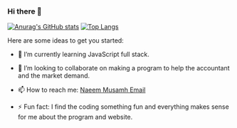 ### Hi there 👋

[![Anurag's GitHub stats](https://github-readme-stats.vercel.app/api?username=naeemmusamh&count_private=true&show_icons=true&theme=dracula)](https://github.com/anuraghazra/github-readme-stats)         [![Top Langs](https://github-readme-stats.vercel.app/api/top-langs/?username=naeemmusamh&langs_count=8&layout=compact)](https://github.com/anuraghazra/github-readme-stats)


Here are some ideas to get you started:

- 🌱 I’m currently learning JavaScript full stack.

- 👯 I’m looking to collaborate on making a program to help the accountant and the market demand.

- 📫 How to reach me: [Naeem Musamh Email]()
- ⚡ Fun fact: I find the coding something fun and everything makes sense for me about the program and website.

